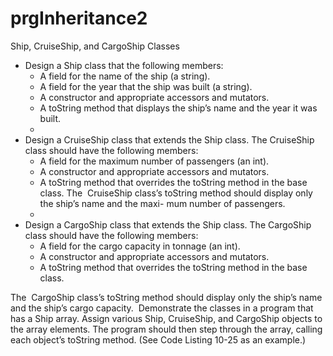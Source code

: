 # prgInheritance2
Ship, CruiseShip, and CargoShip Classes 
* Design a Ship class that the following members: 
  * A field for the name of the ship (a string).  
  * A field for the year that the ship was built (a string).  
  * A constructor and appropriate accessors and mutators.  
  * A toString method that displays the ship’s name and the year it was built.  
  * 
* Design a CruiseShip class that extends the Ship class. The CruiseShip class should have the following members:  
  * A field for the maximum number of passengers (an int).  
  * A constructor and appropriate accessors and mutators.  
  * A toString method that overrides the toString method in the base class. The  CruiseShip class’s toString method should display only the ship’s name and the maxi- mum number of passengers.  
  * 
* Design a CargoShip class that extends the Ship class. The CargoShip class should have the following members: 
  * A field for the cargo capacity in tonnage (an int).  
  * A constructor and appropriate accessors and mutators.  
  * A toString method that overrides the toString method in the base class. 
  
  
The  CargoShip class’s toString method should display only the ship’s name and the ship’s cargo capacity.  Demonstrate the classes in a program that has a Ship array. Assign various Ship, CruiseShip, and CargoShip objects to the array elements. The program should then step through the array, calling each object’s toString method. (See Code Listing 10-25 as an example.)  
